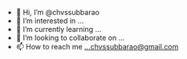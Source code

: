 - 👋 Hi, I’m @chvssubbarao
- 👀 I’m interested in ...
- 🌱 I’m currently learning ...
- 💞️ I’m looking to collaborate on ...
- 📫 How to reach me ...chvssubbarao@gmail.com

<!---
chvssubbarao/chvssubbarao is a ✨ special ✨ repository because its `README.md` (this file) appears on your GitHub profile.
You can click the Preview link to take a look at your changes.
--->
